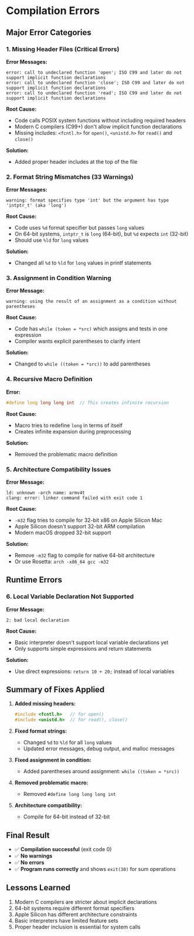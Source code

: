 # Compilation Errors

## Major Error Categories

### 1. **Missing Header Files** (Critical Errors)

**Error Messages:**

```
error: call to undeclared function 'open'; ISO C99 and later do not support implicit function declarations
error: call to undeclared function 'close'; ISO C99 and later do not support implicit function declarations  
error: call to undeclared function 'read'; ISO C99 and later do not support implicit function declarations
```

**Root Cause:**

- Code calls POSIX system functions without including required headers
- Modern C compilers (C99+) don't allow implicit function declarations
- Missing includes: `<fcntl.h>` for `open()`, `<unistd.h>` for `read()` and `close()`

**Solution:**

- Added proper header includes at the top of the file

### 2. **Format String Mismatches** (33 Warnings)

**Error Messages:**

```
warning: format specifies type 'int' but the argument has type 'intptr_t' (aka 'long')
```

**Root Cause:**

- Code uses `%d` format specifier but passes `long` values
- On 64-bit systems, `intptr_t` is `long` (64-bit), but `%d` expects `int` (32-bit)
- Should use `%ld` for `long` values

**Solution:**

- Changed all `%d` to `%ld` for `long` values in printf statements

### 3. **Assignment in Condition Warning**

**Error Message:**

```
warning: using the result of an assignment as a condition without parentheses
```

**Root Cause:**

- Code has `while (token = *src)` which assigns and tests in one expression
- Compiler wants explicit parentheses to clarify intent

**Solution:**

- Changed to `while ((token = *src))` to add parentheses

### 4. **Recursive Macro Definition**

**Error:**

```c
#define long long long int  // This creates infinite recursion
```

**Root Cause:**

- Macro tries to redefine `long` in terms of itself
- Creates infinite expansion during preprocessing

**Solution:**

- Removed the problematic macro definition

### 5. **Architecture Compatibility Issues**

**Error Message:**

```
ld: unknown -arch name: armv4t
clang: error: linker command failed with exit code 1
```

**Root Cause:**

- `-m32` flag tries to compile for 32-bit x86 on Apple Silicon Mac
- Apple Silicon doesn't support 32-bit ARM compilation
- Modern macOS dropped 32-bit support

**Solution:**

- Remove `-m32` flag to compile for native 64-bit architecture
- Or use Rosetta: `arch -x86_64 gcc -m32`

## Runtime Errors

### 6. **Local Variable Declaration Not Supported**

**Error Message:**

```
2: bad local declaration
```

**Root Cause:**

- Basic interpreter doesn't support local variable declarations yet
- Only supports simple expressions and return statements

**Solution:**

- Use direct expressions: `return 10 + 20;` instead of local variables

## Summary of Fixes Applied

1. **Added missing headers:**

   ```c
   #include <fcntl.h>   // for open()
   #include <unistd.h>  // for read(), close()
   ```
2. **Fixed format strings:**

   - Changed `%d` to `%ld` for all `long` values
   - Updated error messages, debug output, and malloc messages
3. **Fixed assignment in condition:**

   - Added parentheses around assignment: `while ((token = *src))`
4. **Removed problematic macro:**

   - Removed `#define long long long int`
5. **Architecture compatibility:**

   - Compile for 64-bit instead of 32-bit

## Final Result

- ✅ **Compilation successful** (exit code 0)
- ✅ **No warnings**
- ✅ **No errors**
- ✅ **Program runs correctly** and shows `exit(30)` for sum operations

## Lessons Learned

1. Modern C compilers are stricter about implicit declarations
2. 64-bit systems require different format specifiers
3. Apple Silicon has different architecture constraints
4. Basic interpreters have limited feature sets
5. Proper header inclusion is essential for system calls
